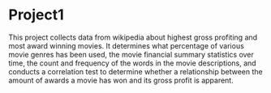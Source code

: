# Project1

This project collects data from wikipedia about highest gross profiting and most award winning movies.  It determines what percentage of various movie genres has been used, the movie financial summary statistics over time, the count and frequency of the words in the movie descriptions, and conducts a correlation test to determine whether a relationship between the amount of awards a movie has won and its gross profit is apparent.  
